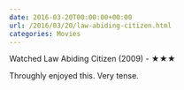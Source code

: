 ```yaml
---
date: 2016-03-20T00:00:00+00:00
url: /2016/03/20/law-abiding-citizen.html
categories: Movies
---
```

Watched Law Abiding Citizen (2009) - ★★★

Throughly enjoyed this. Very tense.



